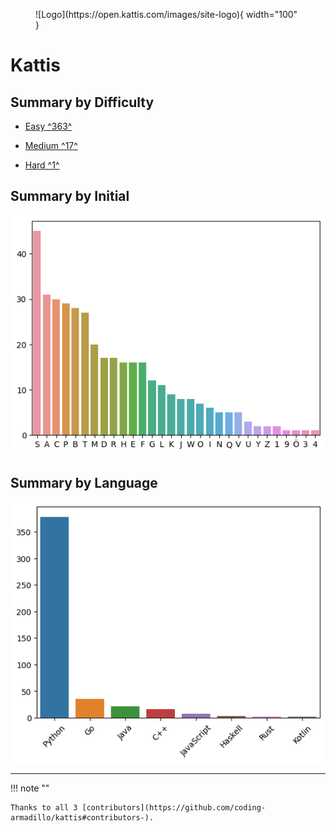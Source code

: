 <figure markdown>
![Logo](https://open.kattis.com/images/site-logo){ width="100" }
</figure>

# Kattis

## Summary by Difficulty

- [Easy ^363^](easy.md)

- [Medium ^17^](medium.md)

- [Hard ^1^](hard.md)

## Summary by Initial

![summary-by-initial](summary-by-initial.png)

## Summary by Language

![summary-by-language](summary-by-language.png)

---

!!! note ""

    Thanks to all 3 [contributors](https://github.com/coding-armadillo/kattis#contributors-).
